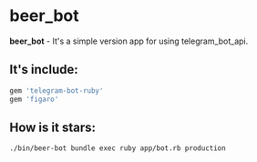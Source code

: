 # beer_bot
**beer_bot** - It's a simple version app for using telegram_bot_api.

## It's include:
```sh
gem 'telegram-bot-ruby'
gem 'figaro'
```

## How is it stars:
```sh
./bin/beer-bot bundle exec ruby app/bot.rb production
```
